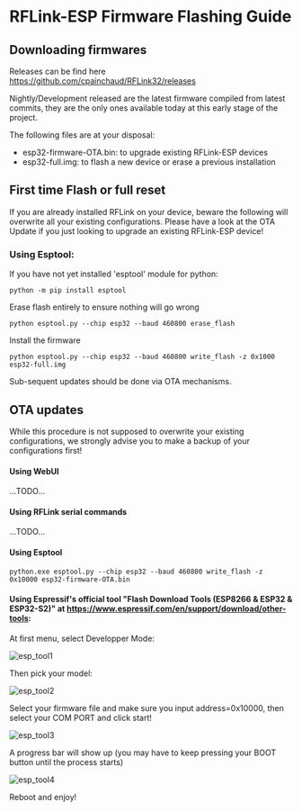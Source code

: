 # RFLink-ESP Firmware Flashing Guide


## Downloading firmwares

Releases can be find here https://github.com/cpainchaud/RFLink32/releases

Nightly/Development released are the latest firmware compiled from latest commits,
they are the only ones available today at this early stage of the project.

The following files are at your disposal:
- esp32-firmware-OTA.bin: to upgrade existing RFLink-ESP devices 
- esp32-full.img: to flash a new device or erase a previous installation

## First time Flash or full reset

If you are already installed RFLink on your device, beware the following will overwrite
all your existing configurations. Please have a look at the OTA Update if you just looking 
to upgrade an existing RFLink-ESP device!

### Using Esptool:
If you have not yet installed 'esptool' module for python:

`python -m pip install esptool`

Erase flash entirely to ensure nothing will go wrong

`python esptool.py --chip esp32 --baud 460800 erase_flash`

Install the firmware

`python esptool.py --chip esp32 --baud 460800 write_flash -z 0x1000 esp32-full.img`

Sub-sequent updates should be done via OTA mechanisms.

## OTA updates

While this procedure is not supposed to overwrite your existing configurations, we strongly
advise you to make a backup of your configurations first!

#### Using WebUI
...TODO...

#### Using RFLink serial commands
...TODO...

#### Using Esptool

`python.exe esptool.py --chip esp32 --baud 460800 write_flash -z 0x10000 esp32-firmware-OTA.bin`

#### Using Espressif's official tool "Flash Download Tools (ESP8266 & ESP32 & ESP32-S2)" at https://www.espressif.com/en/support/download/other-tools:

At first menu, select Developper Mode:

![esp_tool1](https://github.com/cpainchaud/RFLink32/blob/master/pictures/espressif_tool_dev_mode.png)

Then pick your model:

![esp_tool2](https://github.com/cpainchaud/RFLink32/blob/master/pictures/espressif_tool_pick_model.png)

Select your firmware file and make sure you input address=0x10000, then select your COM PORT
and click start!

![esp_tool3](https://github.com/cpainchaud/RFLink32/blob/master/pictures/espressif_tool_fill_fields.png)

A progress bar will show up (you may have to keep pressing your BOOT button
until the process starts)

![esp_tool4](https://github.com/cpainchaud/RFLink32/blob/master/pictures/espressif_tool_progress.png)

Reboot and enjoy!



